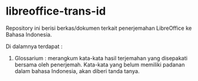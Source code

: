 # libreoffice-trans-id

Repository ini berisi berkas/dokumen terkait penerjemahan LibreOffice ke Bahasa Indonesia.

Di dalamnya terdapat :
1. Glossarium : merangkum kata-kata hasil terjemahan yang disepakati bersama oleh penerjemah. Kata-kata yang belum memiliki padanan dalam bahasa Indonesia, akan diberi tanda tanya.
